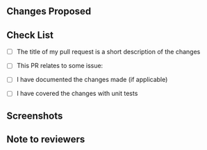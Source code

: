 ## Changes Proposed

<!-- Describe the proposed changes and any additional information -->


## Check List

<!-- Mark all the applicable boxes. To mark the box as done follow the following conventions -->
<!--
[x] - Correct; marked as done
[X] - Correct; marked as done

[ ] - Not correct; marked as **not** done
-->

- [ ] The title of my pull request is a short description of the changes
- [ ] This PR relates to some issue: <!-- use "Closes #999" to auto-close related issue -->
- [ ] I have documented the changes made (if applicable)
- [ ] I have covered the changes with unit tests


## Screenshots

<!-- Add all the screenshots which support your changes -->

## Note to reviewers

<!-- Add notes to reviewers if applicable -->

